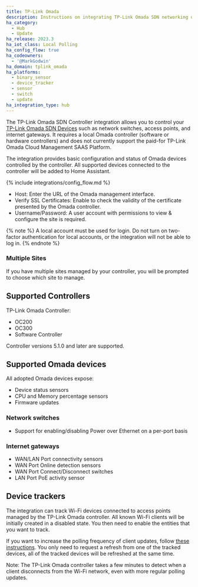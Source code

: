 ```yaml
---
title: TP-Link Omada
description: Instructions on integrating TP-Link Omada SDN networking devices to Home Assistant.
ha_category:
  - Hub
  - Update
ha_release: 2023.3
ha_iot_class: Local Polling
ha_config_flow: true
ha_codeowners:
  - '@MarkGodwin'
ha_domain: tplink_omada
ha_platforms:
  - binary_sensor
  - device_tracker
  - sensor
  - switch
  - update
ha_integration_type: hub
---
```


The TP-Link Omada SDN Controller integration allows you to control your [TP-Link Omada SDN Devices](https://www.tp-link.com/omada-sdn/) such as network switches, access points, and internet gateways. It requires a local Omada controller (software or hardware controllers) and does not currently support the paid-for TP-Link Omada Cloud Management SAAS Platform.

The integration provides basic configuration and status of Omada devices controlled by the controller. All supported devices connected to the controller will be added to Home Assistant.

{% include integrations/config_flow.md %}

- Host: Enter the URL of the Omada management interface.
- Verify SSL Certificates: Enable to check the validity of the certificate presented by the Omada controller.
- Username/Password: A user account with permissions to view & configure the site is required.

{% note %}
A local account must be used for login. Do not turn on two-factor authentication for local accounts, or the integration will not be able to log in.
{% endnote %}

### Multiple Sites

If you have multiple sites managed by your controller, you will be prompted to choose which site to manage.

## Supported Controllers

TP-Link Omada Controller:

- OC200
- OC300
- Software Controller

Controller versions 5.1.0 and later are supported.

## Supported Omada devices

All adopted Omada devices expose:

- Device status sensors
- CPU and Memory percentage sensors
- Firmware updates

### Network switches

- Support for enabling/disabling Power over Ethernet on a per-port basis

### Internet gateways

- WAN/LAN Port connectivity sensors
- WAN Port Online detection sensors
- WAN Port Connect/Disconnect switches
- LAN Port PoE activity sensor

## Device trackers

The integration can track Wi-Fi devices connected to access points managed by the TP-Link Omada controller. All known Wi-Fi clients will be initially created in a disabled state. You then need to enable the entities that you want to track.

If you want to increase the polling frequency of client updates, follow [these instructions](https://www.home-assistant.io/common-tasks/general/#defining-a-custom-polling-interval). You only need to request a refresh from one of the tracked devices, all of the tracked devices will be refreshed at the same time.

Note: The TP-Link Omada controller takes a few minutes to detect when a client disconnects from the Wi-Fi network, even with more regular polling updates.
